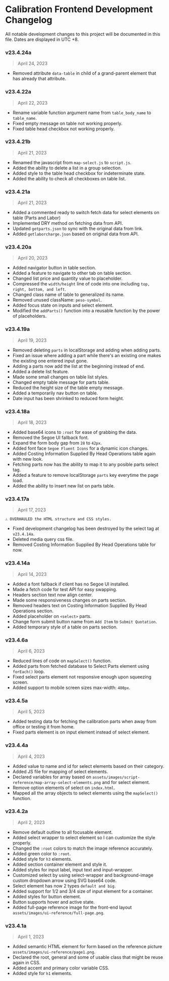 # Calibration Frontend Development Changelog
All notable development changes to this project will be documented in this file. Dates are displayed in UTC +8.


### v23.4.24a
> April 24, 2023
- Removed attribute `data-table` in child of a grand-parent element that has already that attribute.

### v23.4.22a
> April 22, 2023
- Rename variable function argument name from `table_body_name` to `table_name`.
- Fixed empty message on table not working properly.
- Fixed table head checkbox not working properly.

### v23.4.21b
> April 21, 2023
- Renamed the javascript from `map-select.js` to `script.js`.
- Added the ability to delete a list in a group selection.
- Added style to the table head checkbox for indeterminate state.
- Added the ability to check all checkboxes on table list.

### v23.4.21a
> April 21, 2023
- Added a commented ready to switch fetch data for select elements on table (Parts and Labor)
- Implemented DRY method on fetching data from API.
- Updated `getparts.json` to sync with the original data from link.
- Added `getlaborcharge.json` based on original data from API.

### v23.4.20a
> April 20, 2023
- Added navigator button in table section.
- Added a feature to navigate to other tab on table section.
- Changed list price and quantity value to placeholder.
- Compressed the `width/height` line of code into one including `top, right, bottom, and left`.
- Changed class name of table to generalized its name.
- Removed unused className: `peso-symbol`.
- Added focus state on inputs and select element.
- Modified the `addParts()` function into a reusable function by the power of placeholders.

### v23.4.19a
> April 19, 2023
- Removed deleting `parts` in localStorage and adding when adding parts.
- Fixed an issue where adding a part while there's an existing one makes the existing one entered input gone.
- Adding a parts now add the list at the beginning instead of end.
- Added a delete list feature.
- Made some small changes on table list styles.
- Changed empty table message for parts table.
- Reduced the height size of the table empty message.
- Added a temporarily nav button on table.
- Date input has been shrinked to reduced form height.

### v23.4.18a
> April 18, 2023
- Added base64 icons to `:root` for ease of grabbing the data.
- Removed the Segoe UI fallback font.
- Expand the form body gap from `28` to `42px`.
- Added font face `Segoe Fluent Icons` for a dynamic icon changes.
- Added Costing Information Supplied By Head Operations table again with new look.
- Fetching parts now has the ability to map it to any posible parts select tag.
- Added a feature to remove localStorage `parts` key everytime the page load.
- Added the ability to insert new list on parts table.

### v23.4.17a
> April 17, 2023

`⚠️ OVERHAULED the HTML structure and CSS styles.`
- Fixed development changelog has been destroyed by the select tag at `v23.4.14a`.
- Deleted media query css file.
- Removed Costing Information Supplied By Head Operations table for now.

### v23.4.14a
> April 14, 2023
- Added a font fallback if client has no Segoe UI installed.
- Made a fetch code for test API for easy swapping.
- Headers section text now align center.
- Made some responsiveness changes on parts section.
- Removed headers text on Costing Information Supplied By Head Operations section.
- Added placeholder on `<select>` parts.
- Change form submit button name from `Add Item` to `Submit Quotation`.
- Added temporary style of a table on parts section.

### v23.4.6a
> April 6, 2023
- Reduced lines of code on `mapSelect()` function.
- Added parts from fetched database to Select Parts element using `forEach()` loop.
- Fixed select parts element not responsive enough upon squeezing screen.
- Added support to mobile screen sizes max-width: `480px`.

### v23.4.5a
> April 5, 2023
- Added testing data for fetching the calibration parts when away from office or testing it from home.
- Fixed parts element is on input element instead of select element.

### v23.4.4a
> April 4, 2023
- Added value to name and id for select elements based on their category.
- Added JS file for mapping of select elements.
- Declared variables for array based on `assets/images/script-reference/map-array-select-elements.png` and for select element.
- Remove option elements of select on `index.html`.
- Mapped all the array objects to select elements using the `mapSelect()` function.

### v23.4.2a
> April 2, 2023
- Remove default outline to all focusable element.
- Added select wrapper to select element so I can customize the style properly.
- Changed the `:root` colors to match the image reference accurately.
- Added green color to `:root`.
- Added style for `h3` elements.
- Added section container element and style it.
- Added styles for input label, input text and input-wrapper.
- Customized select by using select-wrapper and background-image custom dropdown arrow using SVG base64 code.
- Select element has now 2 types `default and big`.
- Added support for 1/2 and 3/4 size of input element for a container.
- Added styles for button element.
- Button supports hover and active state.
- Added full-page reference image for the front-end layout `assets/images/ui-reference/full-page.png`.

### v23.4.1a
> April 1, 2023
- Added semantic HTML element for form based on the reference picture `assets/images/ui-reference/page1.png`.
- Declared the root, general and some of usable class that might be reuse again in CSS.
- Added accent and primary color variable CSS.
- Added style for `h1` elements.
